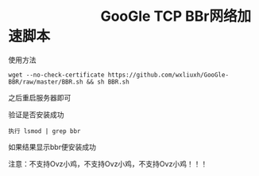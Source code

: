 #                             GooGle TCP BBr网络加速脚本
使用方法 

    wget --no-check-certificate https://github.com/wxliuxh/GooGle-BBR/raw/master/BBR.sh && sh BBR.sh



之后重启服务器即可

验证是否安装成功 

    执行 lsmod | grep bbr
   
如果结果显示bbr便安装成功

注意：不支持Ovz小鸡，不支持Ovz小鸡，不支持Ovz小鸡！！！
